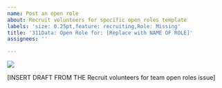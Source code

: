 ```yaml
---
name: Post an open role
about: Recruit volunteers for specific open roles template
labels: 'size: 0.25pt,feature: recruiting,Role: Missing'
title: '311Data: Open Role for: [Replace with NAME OF ROLE]'
assignees: ''

---
```


<img src="https://www.hackforla.org/assets/images/projects/311_data.png"/>

[INSERT DRAFT FROM THE Recruit volunteers for team open roles issue]
